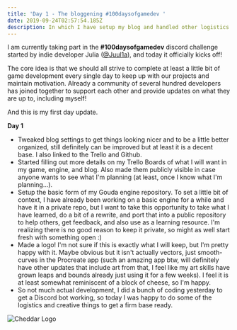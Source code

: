 ```yaml
---
title: 'Day 1 - The bloggening #100daysofgamedev '
date: 2019-09-24T02:57:54.185Z
description: In which I have setup my blog and handled other logistics
---
```

I am currently taking part in the **\#100daysofgamedev**  discord challenge started by indie developer Julia ([@Juul1a](https://twitter.com/juul1a)), and today it officially kicks off! 

The core idea is that we should all strive to complete at least a little bit of game development every single day to keep up with our projects and maintain motivation. Already a community of several hundred developers has joined together to support each other and provide updates on what they are up to, including myself!

And this is my first day update.

**Day 1**

* Tweaked blog settings to get things looking nicer and to be a little better organized, still definitely can be improved but at least it is a decent base. I also linked to the Trello and Github.
* Started filling out more details on my Trello Boards of what I will want in my game, engine, and blog. Also made them publicly visible in case anyone wants to see what I'm planning (at least, once I know what I'm planning...).
* Setup the basic form of my Gouda engine repository. To set a little bit of context, I have already been working on a basic engine for a while and have it in a private repo, but I want to take this opportunity to take what I have learned, do a bit of a rewrite, and port that into a public repository to help others, get feedback, and also use as a learning resource. I'm realizing there is no good reason to keep it private, so might as well start fresh with something open :)
* Made a logo! I'm not sure if this is exactly what I will keep, but I'm pretty happy with it. Maybe obvious but it isn't actually vectors, just smooth-curves in the Procreate app (such an amazing app btw, will definitely have other updates that include art from that, I feel like my art skills have grown leaps and bounds already just using it for a few weeks). I feel it is at least somewhat reminiscent of a block of cheese, so I'm happy.
* So not much actual development, I did a bunch of coding yesterday to get a Discord bot working, so today I was happy to do some of the logistics and creative things to get a firm base ready.

![Cheddar Logo](/img/cheddar_logo.png?nf_resize=fit "Cheddar Logo")
